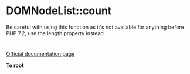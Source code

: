 # DOMNodeList::count




<div class="phpcode"><span class="html">
Be careful with using this function as it&apos;s not available for anything before PHP 7.2, use the length property instead</span>
</div>
  

#

[Official documentation page](https://www.php.net/manual/en/domnodelist.count.php)

**[To root](/README.md)**